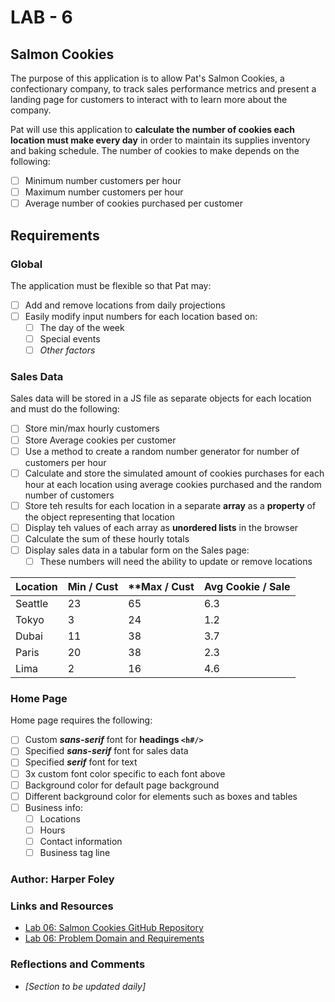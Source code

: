 # LAB - 6

## Salmon Cookies

The purpose of this application is to allow Pat's Salmon Cookies, a confectionary company, to track sales performance metrics and present a landing page for customers to interact with to learn more about the company.

Pat will use this application to **calculate the number of cookies each location must make every day** in order to maintain its supplies inventory and baking schedule.
The number of cookies to make depends on the following:

- [ ] Minimum number customers per hour
- [ ] Maximum number customers per hour
- [ ] Average number of cookies purchased per customer

## Requirements

### Global
The application must be flexible so that Pat may:

  - [ ] Add and remove locations from daily projections
  - [ ] Easily modify input numbers for each location based on:
    - [ ] The day of the week
    - [ ] Special events
    - [ ] *Other factors*

### Sales Data

Sales data will be stored in a JS file as separate objects for each location and must do the following:

  - [ ] Store min/max hourly customers
  - [ ] Store Average cookies per customer
  - [ ] Use a method to create a random number generator for number of customers per hour
  - [ ] Calculate and store the simulated amount of cookies purchases for each hour at each location using average cookies purchased and the random number of customers
  - [ ] Store teh results for each location in a separate **array** as a **property** of the object representing that location
  - [ ] Display teh values of each array as **unordered lists** in the browser
  - [ ] Calculate the sum of these hourly totals
  - [ ] Display sales data in a tabular form on the Sales page:
    - [ ] These numbers will need the ability to update or remove locations

  | **Location** | **Min / Cust** | **Max / Cust | **Avg Cookie / Sale** |
  | --- | --- | --- | --- |
  | Seattle | 23 | 65 | 6.3 |
  | Tokyo | 3 | 24 | 1.2 |
  | Dubai | 11 | 38 | 3.7 |
  | Paris | 20 | 38 | 2.3 |
  | Lima | 2 | 16 | 4.6 |
    
### Home Page
  
  Home page requires the following:
  
   - [ ] Custom ***sans-serif*** font for  **headings `<h#/>`**
   - [ ] Specified ***sans-serif*** font for sales data
   - [ ] Specified ***serif*** font for text
   - [ ] 3x custom font color specific to each font above
   - [ ] Background color for default page background
   - [ ] Different background color for elements such as boxes and tables
   - [ ] Business info:
       - [ ] Locations
       - [ ] Hours
       - [ ] Contact information
       - [ ] Business tag line
      
### Author: Harper Foley

### Links and Resources

* [Lab 06: Salmon Cookies GitHub Repository](https://github.com/hfoley2013/cookie-stand/)
* [Lab 06: Problem Domain and Requirements](https://codefellows.github.io/code-201-guide/curriculum/class-06/lab/)

### Reflections and Comments

* *[Section to be updated daily]*
